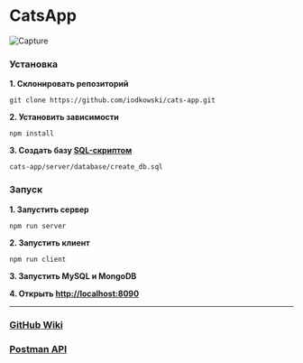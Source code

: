 # CatsApp

![Capture](https://user-images.githubusercontent.com/45100318/57579263-65071e00-74a2-11e9-9bd7-a82dd1d9a566.png)

### Установка
**1. Склонировать репозиторий**
```
git clone https://github.com/iodkowski/cats-app.git
```
**2. Установить зависимости**
```
npm install
```
**3. Создать базу [SQL-скриптом](https://github.com/iodkowski/cats-app/blob/master/server/database/create_db.sql)**
```
cats-app/server/database/create_db.sql
```
### Запуск
**1. Запустить сервер**
```
npm run server
```
**2. Запустить клиент**
```
npm run client
```
**3. Запустить MySQL и MongoDB**

**4. Открыть [http://localhost:8090](http://localhost:8090)**

***

### [GitHub Wiki](https://github.com/iodkowski/cats-app/wiki)

### [Postman API](https://documenter.getpostman.com/view/7503489/S1LySmw6)